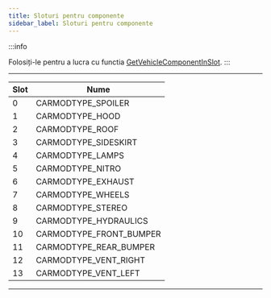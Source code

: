 ```yaml
---
title: Sloturi pentru componente
sidebar_label: Sloturi pentru componente
---
```


:::info

Folosiți-le pentru a lucra cu functia [GetVehicleComponentInSlot](../functions/GetVehicleComponentInSlot). :::

---

| Slot | Nume                    |
| ---- | ----------------------- |
| 0    | CARMODTYPE_SPOILER      |
| 1    | CARMODTYPE_HOOD         |
| 2    | CARMODTYPE_ROOF         |
| 3    | CARMODTYPE_SIDESKIRT    |
| 4    | CARMODTYPE_LAMPS        |
| 5    | CARMODTYPE_NITRO        |
| 6    | CARMODTYPE_EXHAUST      |
| 7    | CARMODTYPE_WHEELS       |
| 8    | CARMODTYPE_STEREO       |
| 9    | CARMODTYPE_HYDRAULICS   |
| 10   | CARMODTYPE_FRONT_BUMPER |
| 11   | CARMODTYPE_REAR_BUMPER  |
| 12   | CARMODTYPE_VENT_RIGHT   |
| 13   | CARMODTYPE_VENT_LEFT    |

---
